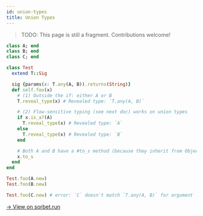 ```yaml
---
id: union-types
title: Union Types
---
```


> TODO: This page is still a fragment. Contributions welcome!

```ruby
class A; end
class B; end
class C; end

class Test
  extend T::Sig

  sig {params(x: T.any(A, B)).returns(String)}
  def self.foo(x)
    # (1) Outside the if: either A or B
    T.reveal_type(x) # Revealed type: `T.any(A, B)`

    # (2) Flow-sensitive typing (see next doc) works on union types
    if x.is_a?(A)
      T.reveal_type(x) # Revealed type: `A`
    else
      T.reveal_type(x) # Revealed type: `B`
    end

    # Both A and B have a #to_s method (because they inherit from Object)
    x.to_s
  end
end

Test.foo(A.new)
Test.foo(B.new)

Test.foo(C.new) # error: `C` doesn't match `T.any(A, B)` for argument `x`
```

[→ View on sorbet.run](<https://sorbet.run/#class%20A%3B%20end%0Aclass%20B%3B%20end%0Aclass%20C%3B%20end%0A%0Aclass%20Test%0A%20%20extend%20T%3A%3ASig%0A%0A%20%20sig%20%7Bparams(x%3A%20T.any(A%2C%20B)).returns(String)%7D%0A%20%20def%20self.foo(x)%0A%20%20%20%20T.reveal_type(x)%20%23%20Revealed%20type%3A%20%60T.any(A%2C%20B)%60%0A%20%20%20%20x.to_s%0A%20%20end%0Aend%0A%0ATest.foo(A.new)%0ATest.foo(B.new)%0A%0ATest.foo(C.new)%20%23%20error%3A%20%60C%60%20doesn't%20match%20%60T.any(A%2C%20B)%60%20for%20argument%20%60x%60>)
